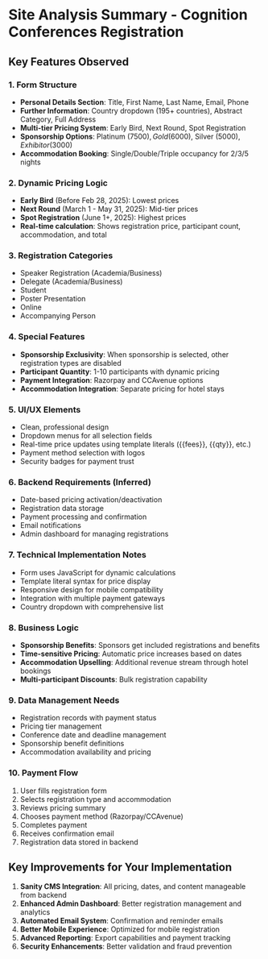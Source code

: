 # Site Analysis Summary - Cognition Conferences Registration

## Key Features Observed

### 1. Form Structure
- **Personal Details Section**: Title, First Name, Last Name, Email, Phone
- **Further Information**: Country dropdown (195+ countries), Abstract Category, Full Address
- **Multi-tier Pricing System**: Early Bird, Next Round, Spot Registration
- **Sponsorship Options**: Platinum ($7500), Gold ($6000), Silver ($5000), Exhibitor ($3000)
- **Accommodation Booking**: Single/Double/Triple occupancy for 2/3/5 nights

### 2. Dynamic Pricing Logic
- **Early Bird** (Before Feb 28, 2025): Lowest prices
- **Next Round** (March 1 - May 31, 2025): Mid-tier prices
- **Spot Registration** (June 1+, 2025): Highest prices
- **Real-time calculation**: Shows registration price, participant count, accommodation, and total

### 3. Registration Categories
- Speaker Registration (Academia/Business)
- Delegate (Academia/Business)
- Student
- Poster Presentation
- Online
- Accompanying Person

### 4. Special Features
- **Sponsorship Exclusivity**: When sponsorship is selected, other registration types are disabled
- **Participant Quantity**: 1-10 participants with dynamic pricing
- **Payment Integration**: Razorpay and CCAvenue options
- **Accommodation Integration**: Separate pricing for hotel stays

### 5. UI/UX Elements
- Clean, professional design
- Dropdown menus for all selection fields
- Real-time price updates using template literals ({{fees}}, {{qty}}, etc.)
- Payment method selection with logos
- Security badges for payment trust

### 6. Backend Requirements (Inferred)
- Date-based pricing activation/deactivation
- Registration data storage
- Payment processing and confirmation
- Email notifications
- Admin dashboard for managing registrations

### 7. Technical Implementation Notes
- Form uses JavaScript for dynamic calculations
- Template literal syntax for price display
- Responsive design for mobile compatibility
- Integration with multiple payment gateways
- Country dropdown with comprehensive list

### 8. Business Logic
- **Sponsorship Benefits**: Sponsors get included registrations and benefits
- **Time-sensitive Pricing**: Automatic price increases based on dates
- **Accommodation Upselling**: Additional revenue stream through hotel bookings
- **Multi-participant Discounts**: Bulk registration capability

### 9. Data Management Needs
- Registration records with payment status
- Pricing tier management
- Conference date and deadline management
- Sponsorship benefit definitions
- Accommodation availability and pricing

### 10. Payment Flow
1. User fills registration form
2. Selects registration type and accommodation
3. Reviews pricing summary
4. Chooses payment method (Razorpay/CCAvenue)
5. Completes payment
6. Receives confirmation email
7. Registration data stored in backend

## Key Improvements for Your Implementation
1. **Sanity CMS Integration**: All pricing, dates, and content manageable from backend
2. **Enhanced Admin Dashboard**: Better registration management and analytics
3. **Automated Email System**: Confirmation and reminder emails
4. **Better Mobile Experience**: Optimized for mobile registration
5. **Advanced Reporting**: Export capabilities and payment tracking
6. **Security Enhancements**: Better validation and fraud prevention
